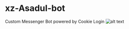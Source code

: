 # xz-Asadul-bot
Custom Messenger Bot powered by Cookie Login
![alt text](https://i.imgur.com/UNIhrjs.jpeg")
